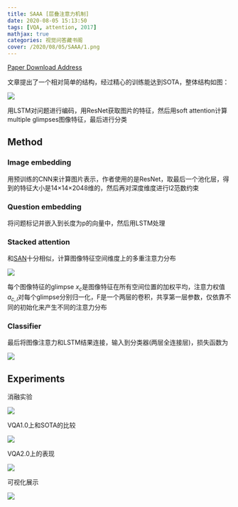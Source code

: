 ```yaml
---
title: SAAA [层叠注意力机制]
date: 2020-08-05 15:13:50
tags: [VQA, attention, 2017]
mathjax: true
categories: 视觉问答藏书阁
cover: /2020/08/05/SAAA/1.png
---
```

[Paper Download Address](https://arxiv.org/pdf/1704.03162.pdf)

文章提出了一个相对简单的结构，经过精心的训练能达到SOTA，整体结构如图：

![](1.png)

用LSTM对问题进行编码，用ResNet获取图片的特征，然后用soft attention计算multiple glimpses图像特征，最后进行分类

## Method

### Image embedding

用预训练的CNN来计算图片表示，作者使用的是ResNet，取最后一个池化层，得到的特征大小是14×14×2048维的，然后再对深度维度进行l2范数约束

### Question embedding

将问题标记并嵌入到长度为p的向量中，然后用LSTM处理

### Stacked attention

和[SAN][1]十分相似，计算图像特征空间维度上的多重注意力分布

[1]:https://forever97.github.io/2020/08/04/1511-02274/

![](2.png)

每个图像特征的glimpse $x_c$是图像特征在所有空间位置的加权平均，注意力权值$a_{c,l}$对每个glimpse分别归一化，F是一个两层的卷积，共享第一层参数，仅依靠不同的初始化来产生不同的注意力分布

### Classifier

最后将图像注意力和LSTM结果连接，输入到分类器(两层全连接层)，损失函数为

![](3.png)

## Experiments

消融实验

![](4.png)

VQA1.0上和SOTA的比较

![](5.png)

VQA2.0上的表现

![](6.png)

可视化展示

![](7.png)

